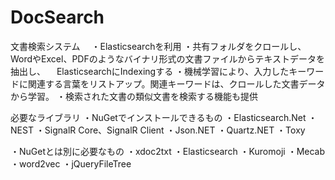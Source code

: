 # DocSearch
文書検索システム
　・Elasticsearchを利用
  ・共有フォルダをクロールし、WordやExcel、PDFのようなバイナリ形式の文書ファイルからテキストデータを抽出し、
  　ElasticsearchにIndexingする
  ・機械学習により、入力したキーワードに関連する言葉をリストアップ。関連キーワードは、クロールした文書データから学習。
  ・検索された文書の類似文書を検索する機能も提供
 
 必要なライブラリ
 ・NuGetでインストールできるもの
  ・Elasticsearch.Net
  ・NEST
  ・SignalR Core、SignalR Client
  ・Json.NET
  ・Quartz.NET
  ・Toxy
 
 ・NuGetとは別に必要なもの
  ・xdoc2txt
  ・Elasticsearch
  ・Kuromoji
  ・Mecab
  ・word2vec
  ・jQueryFileTree
  

